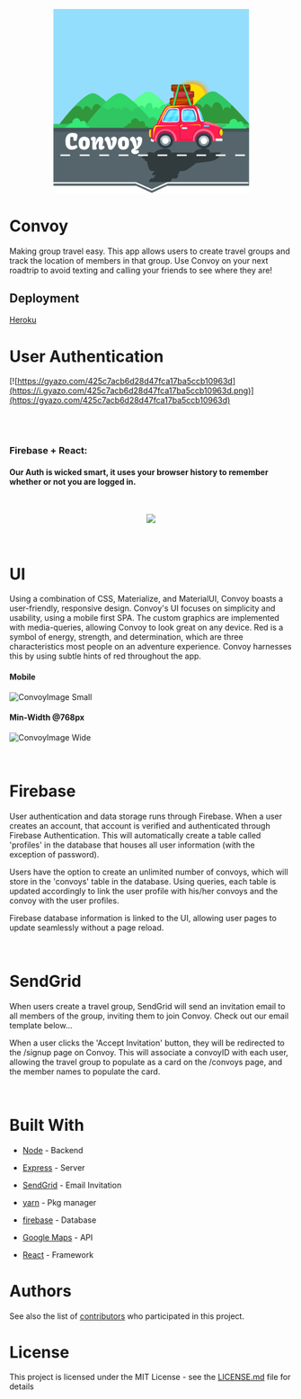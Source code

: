 <p align="center">
  <img src="/client/public/convoy.png" width="350"/>
</p>

# Convoy
Making group travel easy. This app allows users to create travel groups and track the location of members in that group. Use Convoy on your next roadtrip to avoid texting and calling your friends to see where they are!
## Deployment

 <a href="https://warm-woodland-20139.herokuapp.com/">Heroku</a> 


# User Authentication
[![https://gyazo.com/425c7acb6d28d47fca17ba5ccb10963d](https://i.gyazo.com/425c7acb6d28d47fca17ba5ccb10963d.png)](https://gyazo.com/425c7acb6d28d47fca17ba5ccb10963d)

<br>
<br>

### Firebase + React:
#### Our Auth is wicked smart, it uses your browser history to remember whether or not you are logged in. 
<br>

<p style="text-align:center"><img src ="https://i.gyazo.com/7e9d482db7ed7ea06526f8f315a29e09.gif" />
</p>
<br>

# UI
Using a combination of CSS, Materialize, and MaterialUI,  Convoy boasts a user-friendly, responsive design. Convoy's UI focuses on simplicity and usability, using a mobile first SPA. The custom graphics are implemented with media-queries, allowing Convoy to look great on any device. Red is a symbol of energy, strength, and determination, which are three characteristics most people on an adventure experience. Convoy harnesses this by using subtle hints of red throughout the app. 

#### Mobile 
![ConvoyImage Small](./client/public/convoyHere.png)

#### Min-Width @768px
![ConvoyImage Wide](./client/public/convoywider.png)

<br>

# Firebase

User authentication and data storage runs through Firebase. When a user creates an account, that account is verified and authenticated through Firebase Authentication. This will automatically create a table called 'profiles' in the database that houses all user information (with the exception of password). 

Users have the option to create an unlimited number of convoys, which will store in the 'convoys' table in the database. Using queries, each table is updated accordingly to link the user profile with his/her convoys and the convoy with the user profiles. 

Firebase database information is linked to the UI, allowing user pages to update seamlessly without a page reload. 



<br>

# SendGrid

When users create a travel group, SendGrid will send an invitation email to all members of the group, inviting them to join Convoy. Check out our email template below...



When a user clicks the 'Accept Invitation' button, they will be redirected to the /signup page on Convoy. This will associate a convoyID with each user, allowing the travel group to populate as a card on the /convoys page, and the member names to populate the card.

<br>

# Built With

* [Node](https://nodejs.org/en/) - Backend
* [Express](https://expressjs.com/) - Server
* [SendGrid](https://sendgrid.com/) - Email Invitation

* [yarn](https://yarnpkg.com/en/) - Pkg manager
* [firebase](https://firebase.google.com/) - Database
* [Google Maps](https://developers.google.com/maps/) - API
* [React](https://reactjs.org/) - Framework



# Authors

See also the list of [contributors](https://github.com/Jordan-Gilliam/convoy/graphs/contributors) who participated in this project.

# License

This project is licensed under the MIT License - see the [LICENSE.md](LICENSE.md) file for details



